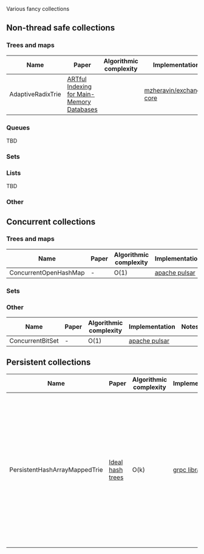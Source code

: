 Various fancy collections

## Non-thread safe collections

### Trees and maps

| Name              | Paper                                                                                  | Algorithmic complexity | Implementation                                                                                                                                                 | Notes |
|-------------------|----------------------------------------------------------------------------------------|------------------------|----------------------------------------------------------------------------------------------------------------------------------------------------------------|-------|
| AdaptiveRadixTrie | [ARTful Indexing for Main-Memory Databases](https://db.in.tum.de/~leis/papers/ART.pdf) |                        | [mzheravin/exchange-core](https://github.com/exchange-core/collections/blob/master/src/main/java/exchange/core2/collections/art/LongAdaptiveRadixTreeMap.java) |       |

### Queues

TBD

### Sets



### Lists

TBD

### Other

## Concurrent collections

### Trees and maps

| Name                  | Paper | Algorithmic complexity | Implementation                                                                                                                                                 | Notes |
|-----------------------|-------|------------------------|----------------------------------------------------------------------------------------------------------------------------------------------------------------|-------|
| ConcurrentOpenHashMap | -     | O(1)                   | [apache pulsar](https://github.com/apache/pulsar/blob/master/pulsar-common/src/main/java/org/apache/pulsar/common/util/collections/ConcurrentOpenHashMap.java) |       |

### Sets

### Other

| Name             | Paper | Algorithmic complexity | Implementation                                                                                                                                            | Notes |
|------------------|-------|------------------------|-----------------------------------------------------------------------------------------------------------------------------------------------------------|-------|
| ConcurrentBitSet | -     | O(1)                   | [apache pulsar](https://github.com/apache/pulsar/blob/master/pulsar-common/src/main/java/org/apache/pulsar/common/util/collections/ConcurrentBitSet.java) |       |


## Persistent collections

| Name                          | Paper                                                                 | Algorithmic complexity | Implementation                                                                                                                 | Notes                                                                                                                                                                                                                                                   |
|-------------------------------|-----------------------------------------------------------------------|------------------------|--------------------------------------------------------------------------------------------------------------------------------|---------------------------------------------------------------------------------------------------------------------------------------------------------------------------------------------------------------------------------------------------------|
| PersistentHashArrayMappedTrie | [Ideal hash trees](https://lampwww.epfl.ch/papers/idealhashtrees.pdf) | O(k)                   | [grpc library](https://github.com/grpc/grpc-java/blob/master/context/src/main/java/io/grpc/PersistentHashArrayMappedTrie.java) | Delete is not supported, but replacement is. The implementation  favors simplicity and low memory allocation during insertion. Although the asymptotics are good, it is optimized for small sizes like less than 20; "unbelievably large" would be 100. |